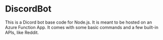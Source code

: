 # DiscordBot

This is a Dicord bot base code for Node.js.
It is meant to be hosted on an Azure Function App.
It comes with some basic commands and a few built-in APIs, like Reddit.
